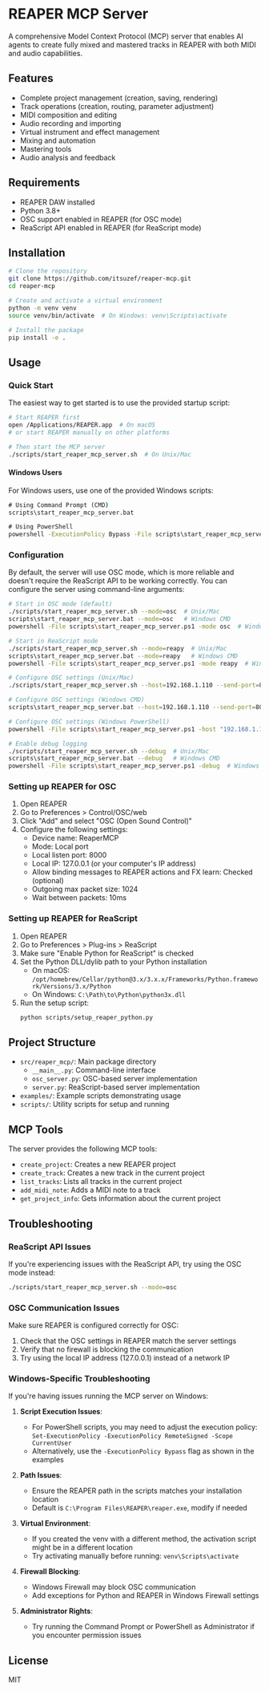 # REAPER MCP Server

A comprehensive Model Context Protocol (MCP) server that enables AI agents to create fully mixed and mastered tracks in REAPER with both MIDI and audio capabilities.

## Features

- Complete project management (creation, saving, rendering)
- Track operations (creation, routing, parameter adjustment)
- MIDI composition and editing
- Audio recording and importing
- Virtual instrument and effect management
- Mixing and automation
- Mastering tools
- Audio analysis and feedback

## Requirements

- REAPER DAW installed
- Python 3.8+
- OSC support enabled in REAPER (for OSC mode)
- ReaScript API enabled in REAPER (for ReaScript mode)

## Installation

```bash
# Clone the repository
git clone https://github.com/itsuzef/reaper-mcp.git
cd reaper-mcp

# Create and activate a virtual environment
python -m venv venv
source venv/bin/activate  # On Windows: venv\Scripts\activate

# Install the package
pip install -e .
```

## Usage

### Quick Start

The easiest way to get started is to use the provided startup script:

```bash
# Start REAPER first
open /Applications/REAPER.app  # On macOS
# or start REAPER manually on other platforms

# Then start the MCP server
./scripts/start_reaper_mcp_server.sh  # On Unix/Mac
```

#### Windows Users

For Windows users, use one of the provided Windows scripts:

```cmd
# Using Command Prompt (CMD)
scripts\start_reaper_mcp_server.bat

# Using PowerShell
powershell -ExecutionPolicy Bypass -File scripts\start_reaper_mcp_server.ps1
```

### Configuration

By default, the server will use OSC mode, which is more reliable and doesn't require the ReaScript API to be working correctly. You can configure the server using command-line arguments:

```bash
# Start in OSC mode (default)
./scripts/start_reaper_mcp_server.sh --mode=osc  # Unix/Mac
scripts\start_reaper_mcp_server.bat --mode=osc   # Windows CMD
powershell -File scripts\start_reaper_mcp_server.ps1 -mode osc  # Windows PowerShell

# Start in ReaScript mode
./scripts/start_reaper_mcp_server.sh --mode=reapy  # Unix/Mac
scripts\start_reaper_mcp_server.bat --mode=reapy   # Windows CMD
powershell -File scripts\start_reaper_mcp_server.ps1 -mode reapy  # Windows PowerShell

# Configure OSC settings (Unix/Mac)
./scripts/start_reaper_mcp_server.sh --host=192.168.1.110 --send-port=8000 --receive-port=9000

# Configure OSC settings (Windows CMD)
scripts\start_reaper_mcp_server.bat --host=192.168.1.110 --send-port=8000 --receive-port=9000

# Configure OSC settings (Windows PowerShell)
powershell -File scripts\start_reaper_mcp_server.ps1 -host "192.168.1.110" -sendPort 8000 -receivePort 9000

# Enable debug logging
./scripts/start_reaper_mcp_server.sh --debug  # Unix/Mac
scripts\start_reaper_mcp_server.bat --debug   # Windows CMD
powershell -File scripts\start_reaper_mcp_server.ps1 -debug  # Windows PowerShell
```

### Setting up REAPER for OSC

1. Open REAPER
2. Go to Preferences > Control/OSC/web
3. Click "Add" and select "OSC (Open Sound Control)"
4. Configure the following settings:
   - Device name: ReaperMCP
   - Mode: Local port
   - Local listen port: 8000
   - Local IP: 127.0.0.1 (or your computer's IP address)
   - Allow binding messages to REAPER actions and FX learn: Checked (optional)
   - Outgoing max packet size: 1024
   - Wait between packets: 10ms

### Setting up REAPER for ReaScript

1. Open REAPER
2. Go to Preferences > Plug-ins > ReaScript
3. Make sure "Enable Python for ReaScript" is checked
4. Set the Python DLL/dylib path to your Python installation
   - On macOS: `/opt/homebrew/Cellar/python@3.x/3.x.x/Frameworks/Python.framework/Versions/3.x/Python`
   - On Windows: `C:\Path\to\Python\python3x.dll`
5. Run the setup script:
   ```bash
   python scripts/setup_reaper_python.py
   ```

## Project Structure

- `src/reaper_mcp/`: Main package directory
  - `__main__.py`: Command-line interface
  - `osc_server.py`: OSC-based server implementation
  - `server.py`: ReaScript-based server implementation
- `examples/`: Example scripts demonstrating usage
- `scripts/`: Utility scripts for setup and running

## MCP Tools

The server provides the following MCP tools:

- `create_project`: Creates a new REAPER project
- `create_track`: Creates a new track in the current project
- `list_tracks`: Lists all tracks in the current project
- `add_midi_note`: Adds a MIDI note to a track
- `get_project_info`: Gets information about the current project

## Troubleshooting

### ReaScript API Issues

If you're experiencing issues with the ReaScript API, try using the OSC mode instead:

```bash
./scripts/start_reaper_mcp_server.sh --mode=osc
```

### OSC Communication Issues

Make sure REAPER is configured correctly for OSC:
1. Check that the OSC settings in REAPER match the server settings
2. Verify that no firewall is blocking the communication
3. Try using the local IP address (127.0.0.1) instead of a network IP

### Windows-Specific Troubleshooting

If you're having issues running the MCP server on Windows:

1. **Script Execution Issues**:
   - For PowerShell scripts, you may need to adjust the execution policy: `Set-ExecutionPolicy -ExecutionPolicy RemoteSigned -Scope CurrentUser`
   - Alternatively, use the `-ExecutionPolicy Bypass` flag as shown in the examples

2. **Path Issues**:
   - Ensure the REAPER path in the scripts matches your installation location
   - Default is `C:\Program Files\REAPER\reaper.exe`, modify if needed

3. **Virtual Environment**:
   - If you created the venv with a different method, the activation script might be in a different location
   - Try activating manually before running: `venv\Scripts\activate`

4. **Firewall Blocking**:
   - Windows Firewall may block OSC communication
   - Add exceptions for Python and REAPER in Windows Firewall settings

5. **Administrator Rights**:
   - Try running the Command Prompt or PowerShell as Administrator if you encounter permission issues

## License

MIT
